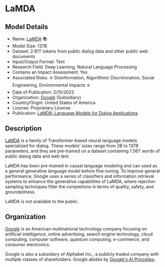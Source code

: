 # LaMDA

## Model Details

- Name: [LaMDA](https://arxiv.org/abs/2201.08239) 📚
- Model Size: 137B
- Dataset: 2.81T tokens from public dialog data and other public web documents
- Input/Output Format: Text
- Research Field: Deep Learning, Natural Language Processing
- Contains an Impact Assessment: Yes
- Associated Risks: ☣️ Disinformation, Algorithmic Discrimination, Social Engineering, Environmental Impacts ☣️
- Date of Publication: 2/10/2022
- Organization: [Google](https://about.google/) (Subsidiary)
- Country/Origin: United States of America
- License: Proprietary License
- Publication: [LaMDA: Language Models for Dialog Applications](https://arxiv.org/abs/2201.08239)

## Description

[LaMDA](https://arxiv.org/abs/2201.08239) is a family of Transformer-based neural language models specialized for dialog. These models’ sizes range from 2B to 137B parameters, and they are pre-trained on a dataset containing 1.56T words of public dialog data and web text.

LaMDA has been pre-trained in causal language modeling and can used as a general generative language model before fine-tuning. To improve general performance, Google uses a series of classifiers and information retrieval systems to enhance the generative capabilities of LaMDA, where rejection sampling techniques filter the completions in terms of quality, safety, and groundedness.
  
LaMDA is not available to the public.

## Organization

[Google](https://about.google/) is an American multinational technology company focusing on artificial intelligence, online advertising, search engine technology, cloud computing, computer software, quantum computing, e-commerce, and consumer electronics.  

Google is also a subsidiary of Alphabet Inc., a publicly traded company with multiple classes of shareholders. Google abides by [Google's AI Principles](https://ai.google/responsibility/principles/).

